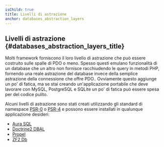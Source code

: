 ```yaml
---
isChild: true
title: Livelli di astrazione
anchor: databases_abstraction_layers
---
```


## Livelli di astrazione {#databases_abstraction_layers_title}

Molti framework forniscono il loro livello di astrazione che può essere costruito sulle spalle di PDO o meno. Spesso
questi emulano funzionalità di un database che un altro non fornisce racchiudendo le query in metodi PHP, fornendo una
reale astrazione del database invece della semplice astrazione della connessione che offre PDO.. Ovviamente questo
aggiunge un po' di fatica, ma se stai creando un'applicazione portabile che deve lavorare con MySQL, PostgreSQL e SQLite
un po' di fatica può essere spesa per del codice pulito.

Alcuni livelli di astrazione sono stati creati utilizzando gli standard di namespace [PSR-0][psr0] o [PSR-4][psr4] e
possono essere installati in qualunque applicazione desideri:

* [Aura SQL][6]
* [Doctrine2 DBAL][2]
* [Propel][7]
* [ZF2 Db][4]

[1]: http://www.php.net/manual/it/book.pdo.php
[2]: http://www.doctrine-project.org/projects/dbal.html
[4]: http://packages.zendframework.com/docs/latest/manual/it/index.html#zend-db
[6]: https://github.com/auraphp/Aura.Sql
[7]: http://propelorm.org/Propel/

[psr0]: https://github.com/php-fig/fig-standards/blob/master/accepted/PSR-0.md
[psr4]: https://github.com/php-fig/fig-standards/blob/master/accepted/PSR-4-autoloader.md
